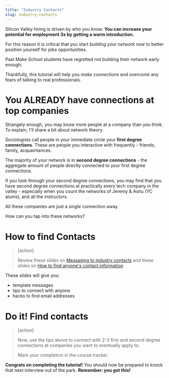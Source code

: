 ```yaml
---
title: "Industry Contacts"
slug: industry-contacts
---
```

<!--
Here are some staggering statistics ....

[image]
-->

Silicon Valley hiring is driven by who you know. **You can increase your potential for employment 3x by getting a warm introduction.**

For this reason it is critical that you start *building your network now* to better position yourself for jobs opportunities.

Past Make School students have regretted not building their network early enough.

<!--
"  " - name

"  " - name

"  " - name
-->

Thankfully, this tutorial will help you *make connections* and *overcome* any fears of talking to real professionals.

# You ALREADY have connections at top companies

Strangely enough, you may know more people at a company than you think. To explain, I'll share a bit about network theory.

Sociologists call people in your immediate circle your **first degree connections**. These are people you interactive with frequently - friends, family, acquaintances.

<!--The average person has X first degree connections.

[image]
-->

The majority of your network is in **second degree connections** - the aggregate amount of people directly connected to your first degree connections.

<!--Sociologists estimate that your number of second degree connections is X times greater than your number of first degree connections.

[image] -->

If you look through your second degree connections, you may find that you have second degree connections at practically every tech company in the valley - especially when you count the networks of Jeremy & Ashu (YC alums), and all the instructors.

All these companies are just a _single_ connection away.

How can you tap into these networks?

# How to find Contacts

> [action]
>
> Review these slides on [Messaging to industry contacts](https://docs.google.com/presentation/d/1g4FuBBQIBLJ30eGXD9YsDjK2PaNUnrg6a60ip0WBc6A/edit#slide=id.g40f6408b0c_0_5) and these slides on [How to find anyone's contact information](https://docs.google.com/presentation/d/14xM4JfFusj6rPMX9awvy1I42b12G39ifJjgBrLTRqrY/edit#slide=id.g44bb656f4b_0_24)

These slides will give you:
- template messages
- tips to connect with anyone
- hacks to find email addresses

# Do it! Find contacts

> [action]
>
> Now, use the tips above to connect with 2-3 first and second degree connections at companies you want to eventually apply to.
>
> Mark your completion in the course tracker.

**Congrats on completing the tutorial!** You should now be prepared to knock that next interview out of the park. **Remember: you got this!**
